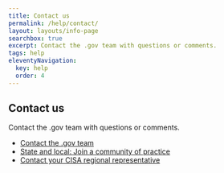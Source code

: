 ```yaml
---
title: Contact us
permalink: /help/contact/
layout: layouts/info-page
searchbox: true
excerpt: Contact the .gov team with questions or comments. 
tags: help
eleventyNavigation:
  key: help
  order: 4 
---
```


## Contact us
Contact the .gov team with questions or comments.

- [Contact the .gov team](#)
- [State and local: Join a community of practice](#)
- [Contact your CISA regional representative](#)

